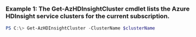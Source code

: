### Example 1: The Get-AzHDInsightCluster cmdlet lists the Azure HDInsight service clusters for the current subscription.
```powershell
PS C:\> Get-AzHDInsightCluster -ClusterName $clusterName
```

